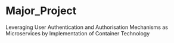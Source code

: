 # Major_Project
Leveraging User Authentication and Authorisation Mechanisms as Microservices by Implementation of Container Technology
